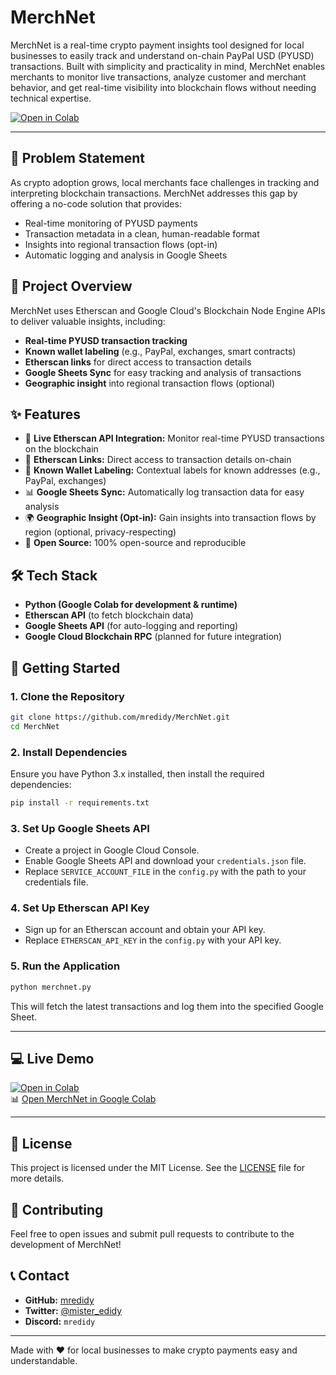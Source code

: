 # MerchNet

MerchNet is a real-time crypto payment insights tool designed for local businesses to easily track and understand on-chain PayPal USD (PYUSD) transactions. Built with simplicity and practicality in mind, MerchNet enables merchants to monitor live transactions, analyze customer and merchant behavior, and get real-time visibility into blockchain flows without needing technical expertise.

[![Open in Colab](https://colab.research.google.com/assets/colab-badge.svg)](https://colab.research.google.com/drive/1CKE-FuQhqF0sVVYuhINxsn8MpLw7h4Tb)

---

## 🚀 Problem Statement

As crypto adoption grows, local merchants face challenges in tracking and interpreting blockchain transactions. MerchNet addresses this gap by offering a no-code solution that provides:

- Real-time monitoring of PYUSD payments  
- Transaction metadata in a clean, human-readable format  
- Insights into regional transaction flows (opt-in)  
- Automatic logging and analysis in Google Sheets  

## 🧹 Project Overview

MerchNet uses Etherscan and Google Cloud's Blockchain Node Engine APIs to deliver valuable insights, including:

- **Real-time PYUSD transaction tracking**  
- **Known wallet labeling** (e.g., PayPal, exchanges, smart contracts)  
- **Etherscan links** for direct access to transaction details  
- **Google Sheets Sync** for easy tracking and analysis of transactions  
- **Geographic insight** into regional transaction flows (optional)  

## ✨ Features

- 🦾 **Live Etherscan API Integration:** Monitor real-time PYUSD transactions on the blockchain  
- 🔗 **Etherscan Links:** Direct access to transaction details on-chain  
- 🧠 **Known Wallet Labeling:** Contextual labels for known addresses (e.g., PayPal, exchanges)  
- 📊 **Google Sheets Sync:** Automatically log transaction data for easy analysis  
- 🌍 **Geographic Insight (Opt-in):** Gain insights into transaction flows by region (optional, privacy-respecting)  
- 🧪 **Open Source:** 100% open-source and reproducible  

## 🛠 Tech Stack

- **Python (Google Colab for development & runtime)**  
- **Etherscan API** (to fetch blockchain data)  
- **Google Sheets API** (for auto-logging and reporting)  
- **Google Cloud Blockchain RPC** (planned for future integration)  

## 🏁 Getting Started

### 1. Clone the Repository

```bash
git clone https://github.com/mredidy/MerchNet.git
cd MerchNet
```

### 2. Install Dependencies

Ensure you have Python 3.x installed, then install the required dependencies:

```bash
pip install -r requirements.txt
```

### 3. Set Up Google Sheets API

- Create a project in Google Cloud Console.  
- Enable Google Sheets API and download your `credentials.json` file.  
- Replace `SERVICE_ACCOUNT_FILE` in the `config.py` with the path to your credentials file.  

### 4. Set Up Etherscan API Key

- Sign up for an Etherscan account and obtain your API key.  
- Replace `ETHERSCAN_API_KEY` in the `config.py` with your API key.  

### 5. Run the Application

```bash
python merchnet.py
```

This will fetch the latest transactions and log them into the specified Google Sheet.

---

## 💻 Live Demo

[![Open in Colab](https://colab.research.google.com/assets/colab-badge.svg)](https://colab.research.google.com/drive/1CKE-FuQhqF0sVVYuhINxsn8MpLw7h4Tb)  
📊 [Open MerchNet in Google Colab](https://colab.research.google.com/drive/1CKE-FuQhqF0sVVYuhINxsn8MpLw7h4Tb)

---

## 📜 License

This project is licensed under the MIT License. See the [LICENSE](https://github.com/mredidy/MerchNet/blob/main/LICENSE) file for more details.

## 🤝 Contributing

Feel free to open issues and submit pull requests to contribute to the development of MerchNet!

## 📞 Contact

- **GitHub:** [mredidy](https://github.com/mredidy)  
- **Twitter:** [@mister_edidy](https://twitter.com/mister_edidy)  
- **Discord:** `mredidy`  

---

Made with ❤️ for local businesses to make crypto payments easy and understandable.

